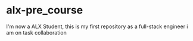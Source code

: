 # alx-pre_course
I'm now a ALX Student, this is my first repository as a full-stack engineer
i am on task collaboration
